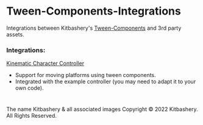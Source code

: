 # Tween-Components-Integrations
Integrations between Kitbashery's [Tween-Components](https://github.com/Kitbashery/Tween-Components) and 3rd party assets.

### Integrations:
[Kinematic Character Controller](https://assetstore.unity.com/packages/tools/physics/kinematic-character-controller-99131)
* Support for moving platforms using tween components.
* Integrated with the example controller (you may need to adapt it to your own code).


# 
The name Kitbashery & all associated images Copyright &copy; 2022 Kitbashery. All Rights Reserved.
